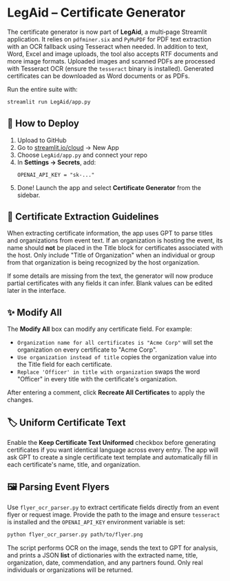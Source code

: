 # LegAid – Certificate Generator

The certificate generator is now part of **LegAid**, a multi‑page Streamlit application.
It relies on `pdfminer.six` and `PyMuPDF` for PDF text extraction with an OCR fallback using Tesseract when needed. In addition to text, Word, Excel and image uploads, the tool also accepts RTF documents and more image formats.
Uploaded images and scanned PDFs are processed with Tesseract OCR (ensure the `tesseract` binary is installed). Generated certificates can be downloaded as Word documents or as PDFs.

Run the entire suite with:

```bash
streamlit run LegAid/app.py
```

## 🚀 How to Deploy

1. Upload to GitHub
2. Go to [streamlit.io/cloud](https://streamlit.io/cloud) → New App
3. Choose `LegAid/app.py` and connect your repo
4. In **Settings → Secrets**, add:
   ```
   OPENAI_API_KEY = "sk-..."
   ```
5. Done! Launch the app and select **Certificate Generator** from the sidebar.

## 📝 Certificate Extraction Guidelines

When extracting certificate information, the app uses GPT to parse titles and organizations from event text. If an organization is hosting the event, its name should **not** be placed in the Title block for certificates associated with the host. Only include "Title of Organization" when an individual or group from that organization is being recognized by the host organization.

If some details are missing from the text, the generator will now produce partial certificates with any fields it can infer. Blank values can be edited later in the interface.

## ✨ Modify All

The **Modify All** box can modify any certificate field. For example:

- `Organization name for all certificates is "Acme Corp"` will set the organization on every certificate to "Acme Corp".
- `Use organization instead of title` copies the organization value into the Title field for each certificate.
- `Replace 'Officer' in title with organization` swaps the word "Officer" in every title with the certificate's organization.

After entering a comment, click **Recreate All Certificates** to apply the changes.

## 🏷️ Uniform Certificate Text

Enable the **Keep Certificate Text Uniformed** checkbox before generating certificates if you want identical language across every entry. The app will ask GPT to create a single certificate text template and automatically fill in each certificate's name, title, and organization.

## 🖼️ Parsing Event Flyers

Use `flyer_ocr_parser.py` to extract certificate fields directly from an event flyer or request image. Provide the path to the image and ensure `tesseract` is installed and the `OPENAI_API_KEY` environment variable is set:

```bash
python flyer_ocr_parser.py path/to/flyer.png
```

The script performs OCR on the image, sends the text to GPT for analysis, and prints a JSON **list** of dictionaries with the extracted name, title, organization, date, commendation, and any partners found. Only real individuals or organizations will be returned.
